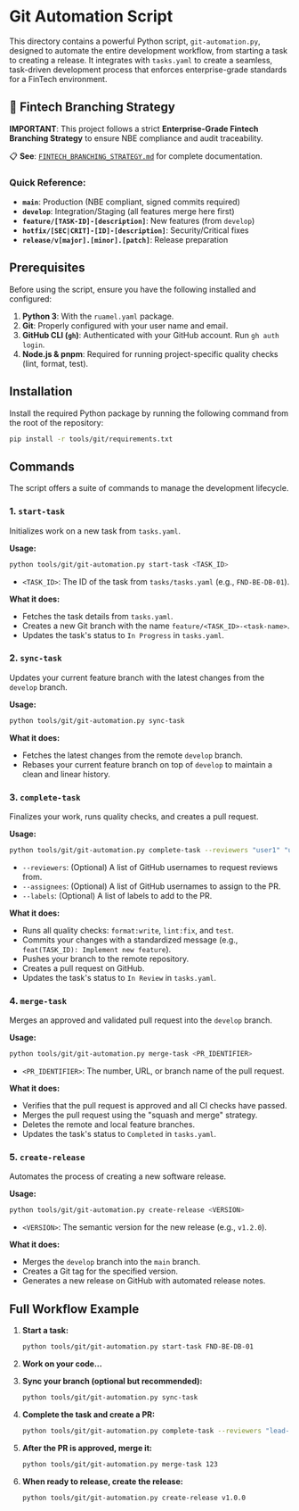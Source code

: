 # Git Automation Script

This directory contains a powerful Python script, `git-automation.py`, designed to automate the
entire development workflow, from starting a task to creating a release. It integrates with
`tasks.yaml` to create a seamless, task-driven development process that enforces enterprise-grade
standards for a FinTech environment.

## 🏦 Fintech Branching Strategy

**IMPORTANT**: This project follows a strict **Enterprise-Grade Fintech Branching Strategy** to
ensure NBE compliance and audit traceability.

📋 **See**: [`FINTECH_BRANCHING_STRATEGY.md`](./FINTECH_BRANCHING_STRATEGY.md) for complete
documentation.

### Quick Reference:

- **`main`**: Production (NBE compliant, signed commits required)
- **`develop`**: Integration/Staging (all features merge here first)
- **`feature/[TASK-ID]-[description]`**: New features (from `develop`)
- **`hotfix/[SEC|CRIT]-[ID]-[description]`**: Security/Critical fixes
- **`release/v[major].[minor].[patch]`**: Release preparation

## Prerequisites

Before using the script, ensure you have the following installed and configured:

1.  **Python 3**: With the `ruamel.yaml` package.
2.  **Git**: Properly configured with your user name and email.
3.  **GitHub CLI (`gh`)**: Authenticated with your GitHub account. Run `gh auth login`.
4.  **Node.js & pnpm**: Required for running project-specific quality checks (lint, format, test).

## Installation

Install the required Python package by running the following command from the root of the
repository:

```bash
pip install -r tools/git/requirements.txt
```

## Commands

The script offers a suite of commands to manage the development lifecycle.

### 1. `start-task`

Initializes work on a new task from `tasks.yaml`.

**Usage:**

```bash
python tools/git/git-automation.py start-task <TASK_ID>
```

- `<TASK_ID>`: The ID of the task from `tasks/tasks.yaml` (e.g., `FND-BE-DB-01`).

**What it does:**

- Fetches the task details from `tasks.yaml`.
- Creates a new Git branch with the name `feature/<TASK_ID>-<task-name>`.
- Updates the task's status to `In Progress` in `tasks.yaml`.

### 2. `sync-task`

Updates your current feature branch with the latest changes from the `develop` branch.

**Usage:**

```bash
python tools/git/git-automation.py sync-task
```

**What it does:**

- Fetches the latest changes from the remote `develop` branch.
- Rebases your current feature branch on top of `develop` to maintain a clean and linear history.

### 3. `complete-task`

Finalizes your work, runs quality checks, and creates a pull request.

**Usage:**

```bash
python tools/git/git-automation.py complete-task --reviewers "user1" "user2" --labels "feature" "security"
```

- `--reviewers`: (Optional) A list of GitHub usernames to request reviews from.
- `--assignees`: (Optional) A list of GitHub usernames to assign to the PR.
- `--labels`: (Optional) A list of labels to add to the PR.

**What it does:**

- Runs all quality checks: `format:write`, `lint:fix`, and `test`.
- Commits your changes with a standardized message (e.g., `feat(TASK_ID): Implement new feature`).
- Pushes your branch to the remote repository.
- Creates a pull request on GitHub.
- Updates the task's status to `In Review` in `tasks.yaml`.

### 4. `merge-task`

Merges an approved and validated pull request into the `develop` branch.

**Usage:**

```bash
python tools/git/git-automation.py merge-task <PR_IDENTIFIER>
```

- `<PR_IDENTIFIER>`: The number, URL, or branch name of the pull request.

**What it does:**

- Verifies that the pull request is approved and all CI checks have passed.
- Merges the pull request using the "squash and merge" strategy.
- Deletes the remote and local feature branches.
- Updates the task's status to `Completed` in `tasks.yaml`.

### 5. `create-release`

Automates the process of creating a new software release.

**Usage:**

```bash
python tools/git/git-automation.py create-release <VERSION>
```

- `<VERSION>`: The semantic version for the new release (e.g., `v1.2.0`).

**What it does:**

- Merges the `develop` branch into the `main` branch.
- Creates a Git tag for the specified version.
- Generates a new release on GitHub with automated release notes.

## Full Workflow Example

1.  **Start a task:**

    ```bash
    python tools/git/git-automation.py start-task FND-BE-DB-01
    ```

2.  **Work on your code...**

3.  **Sync your branch (optional but recommended):**

    ```bash
    python tools/git/git-automation.py sync-task
    ```

4.  **Complete the task and create a PR:**

    ```bash
    python tools/git/git-automation.py complete-task --reviewers "lead-dev" --labels "auth" "backend"
    ```

5.  **After the PR is approved, merge it:**

    ```bash
    python tools/git/git-automation.py merge-task 123
    ```

6.  **When ready to release, create the release:**
    ```bash
    python tools/git/git-automation.py create-release v1.0.0
    ```
